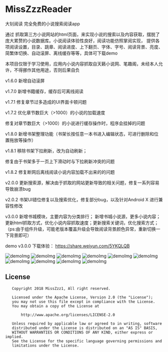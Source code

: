 # MissZzzReader
大钊阅读  完全免费的小说搜索阅读app
 


通过 抓取第三方小说网站的html页面，来实现小说的搜索以及内容获取，摆脱了庞大累赘的小说数据库。小说阅读体验性良好，阅读功能仿照掌阅实现，
提供各项阅读设置，目录、跳章、阅读进度、上下翻页、字体、字号、阅读背景、亮度、简繁体切换、自动滚屏、离线缓存等等，具体可下载demo

本项目仅限于学习使用，应用内小说内容抓取自天籁小说网、笔趣阁，未经本人允许，不得挪作其他用途，否则后果自负


v1.6.0 新增自动滚屏

v1.7.0 新增书籍缓存，缓存后可离线阅读

v1.7.1 修复章节过多造成的UI界面卡顿问题

v1.7.2 优化章节数巨大（>1000）的小说的加载速度

  修复对章节数巨大（>1000）的小说进行缓存操作时，程序会挂掉的问题

v1.8.0 新增书架整理功能（书架长按任意一本书进入编辑状态，可进行删除和位置拖放等操作）

v1.8.1 移除书架下拉刷新，改为自动刷新；

  修复由于书架多于一页上下滑动时与下拉刷新冲突的问题

v1.8.2 修复断网后离线阅读小说内容加载不出来的的问题

v2.0.0 更新搜索源，解决由于抓取的网站更新导致的相关问题，修复一系列容易导致崩溃bug

v2.0.2 书架UI错位修复以及搜索优化，修复部分bug，以及针对Android X 进行兼容性修改

v3.0.0 新增书城模块，主要内容为分类排行； 新增书城小说源，更多小说内容； 更新html抓取方式，优化小说内容抓取速度；更新搜索关键词，优化搜索方式；（ps:由于组件升级，可能老版本覆盖升级会导致阅读背景颜色异常，重新切换一下背景即可）
       
demo v3.0.0 下载体验： https://share.weiyun.com/5YKQLQB


![demoImg](https://raw.githubusercontent.com/caoqazwsx/MissZzzReader/master/img/1.png)
![demoImg](https://raw.githubusercontent.com/caoqazwsx/MissZzzReader/master/img/2.png)
![demoImg](https://raw.githubusercontent.com/caoqazwsx/MissZzzReader/master/img/3.png)
![demoImg](https://raw.githubusercontent.com/caoqazwsx/MissZzzReader/master/img/4.png)
![demoImg](https://raw.githubusercontent.com/caoqazwsx/MissZzzReader/master/img/5.png)
![demoImg](https://raw.githubusercontent.com/caoqazwsx/MissZzzReader/master/img/6.png)
![demoImg](https://raw.githubusercontent.com/caoqazwsx/MissZzzReader/master/img/7.png)
![demoImg](https://raw.githubusercontent.com/caoqazwsx/MissZzzReader/master/img/8.png)
![demoImg](https://raw.githubusercontent.com/caoqazwsx/MissZzzReader/master/img/9.png)
![demoImg](https://raw.githubusercontent.com/caoqazwsx/MissZzzReader/master/img/10.png)

## License
```
   Copyright 2018 MissZzz1, All right reserved.

   Licensed under the Apache License, Version 2.0 (the "License");
   you may not use this file except in compliance with the License.
   You may obtain a copy of the License at

       http://www.apache.org/licenses/LICENSE-2.0

   Unless required by applicable law or agreed to in writing, software
   distributed under the License is distributed on an "AS IS" BASIS,
   WITHOUT WARRANTIES OR CONDITIONS OF ANY KIND, either express or implied.
   See the License for the specific language governing permissions and
   limitations under the License.
```